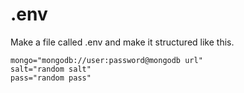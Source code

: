 # .env

Make a file called .env and make it structured like this.

```env
mongo="mongodb://user:password@mongodb url"
salt="random salt"
pass="random pass"
```